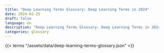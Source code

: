 ```yaml
---
title: "Deep Learning Terms Glossary: Deep Learning Terms in 2024"  
date: 2024-02-25
draft: false
language: en
description: "Deep Learning Terms Glossary: Deep Learning Terms in 2024 | Deep Learning Terms Glossary"
categories: glossary
---
```


{{< terms "/assets/data/deep-learning-terms-glossary.json" >}}